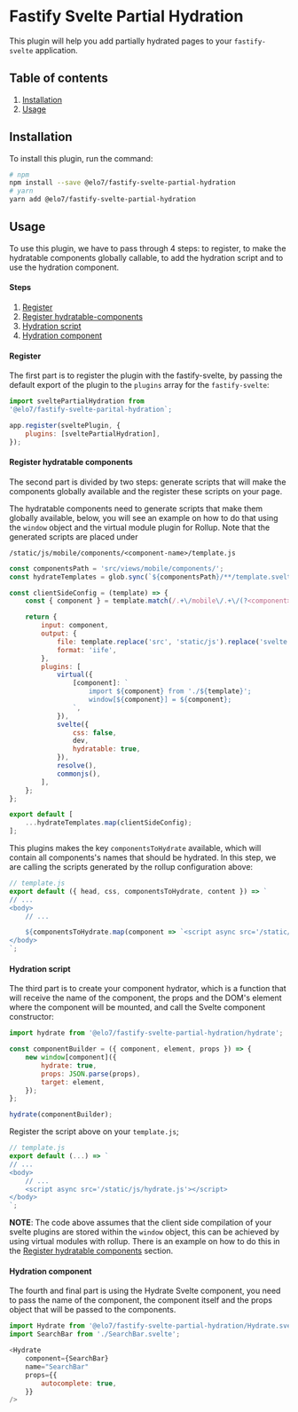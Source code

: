 # Fastify Svelte Partial Hydration

This plugin will help you add partially hydrated pages
to your `fastify-svelte` application.

## Table of contents

1. [Installation](#installation)
2. [Usage](#usage)

## Installation

To install this plugin, run the command:

```bash
# npm
npm install --save @elo7/fastify-svelte-partial-hydration
# yarn
yarn add @elo7/fastify-svelte-partial-hydration
```

## Usage
To use this plugin, we have to pass through 4 steps: to register, to make
the hydratable components globally callable, to add the hydration script
and to use the hydration component.

#### Steps
1. [Register](#register)
2. [Register hydratable-components](#register-hydratable-components)
3. [Hydration script](#hydration-ccript)
4. [Hydration component](#hydration-component)

#### Register

The first part is to register the plugin with the fastify-svelte, by passing
the default export of the plugin to the `plugins` array for the `fastify-svelte`:

```javascript
import sveltePartialHydration from
'@elo7/fastify-svelte-parital-hydration`;

app.register(sveltePlugin, {
	plugins: [sveltePartialHydration],
});
```

#### Register hydratable components

The second part is divided by two steps: generate scripts that will make
the components globally available and the register these scripts on your
page.

The hydratable components need to generate scripts that make them globally
available, below, you will see an example on how to do that using the `window`
object and the virtual module plugin for Rollup. Note that the generated
scripts are placed under

`/static/js/mobile/components/<component-name>/template.js`

```javascript
const componentsPath = 'src/views/mobile/components/';
const hydrateTemplates = glob.sync(`${componentsPath}/**/template.svelte`);

const clientSideConfig = (template) => {
	const { component } = template.match(/.+\/mobile\/.+\/(?<component>.+)\/template.svelte/).groups;

	return {
		input: component,
		output: {
			file: template.replace('src', 'static/js').replace('svelte', 'js'),
			format: 'iife',
		},
		plugins: [
			virtual({
				[component]: `
					import ${component} from './${template}';
					window[${component}] = ${component};
				`,
			}),
			svelte({
				css: false,
				dev,
				hydratable: true,
			}),
			resolve(),
			commonjs(),
		],
	};
};

export default [
	...hydrateTemplates.map(clientSideConfig);
];
```

This plugins makes the key `componentsToHydrate` available, which will contain
all components's names that should be hydrated. In this step, we are calling
the scripts generated by the rollup configuration above:

```javascript
// template.js
export default ({ head, css, componentsToHydrate, content }) => `
// ...
<body>
	// ...

	${componentsToHydrate.map(component => `<script async src='/static/js/views/mobile/components/${component}/template.js'></script>`)}
</body>
`;
```

#### Hydration script

The third part is to create your component hydrator, which is a
function that will receive the name of the component, the props and the
DOM's element where the component will be mounted, and call the Svelte
component constructor:

```javascript
import hydrate from '@elo7/fastify-svelte-partial-hydration/hydrate';

const componentBuilder = ({ component, element, props }) => {
	new window[component]({
		hydrate: true,
		props: JSON.parse(props),
		target: element,
	});
};

hydrate(componentBuilder);
```

Register the script above on your `template.js`;

```javascript
// template.js
export default (...) => `
// ...
<body>
	// ...
	<script async src='/static/js/hydrate.js'></script>
</body>
`;
```

**NOTE**: The code above assumes that the client side compilation of your
svelte plugins are stored within the `window` object, this can be achieved
by using virtual modules with rollup. There is an example on how to do this
in the [Register hydratable components](#register-hydratable-components) section.

#### Hydration component

The fourth and final part is using the Hydrate Svelte component, you need to pass
the name of the component, the component itself and the props object that will
be passed to the components.

```javascript
import Hydrate from '@elo7/fastify-svelte-partial-hydration/Hydrate.svelte';
import SearchBar from './SearchBar.svelte';

<Hydrate
	component={SearchBar}
	name="SearchBar"
	props={{
		autocomplete: true,
	}}
/>
```
